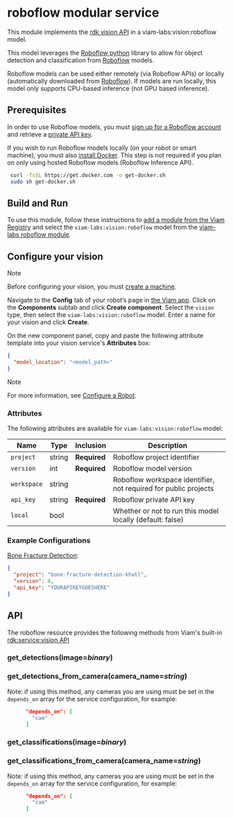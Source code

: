# roboflow modular service

This module implements the [rdk vision API](https://github.com/rdk/vision-api) in a viam-labs:vision:roboflow model.

This model leverages the [Roboflow python](https://github.com/roboflow/roboflow-python) library to allow for object detection and classification from [Roboflow](https://app.roboflow.com/) models.

Roboflow models can be used either remotely (via Roboflow APIs) or locally (automatically downloaded from [Roboflow](https://app.roboflow.com/)).
If models are run locally, this model only supports CPU-based inference (not GPU based inference).

## Prerequisites

In order to use Roboflow models, you must [sign up for a Roboflow account](https://app.roboflow.com/?setupWorkspace=public) and retrieve a [private API key](https://app.roboflow.com/viamlabs/settings/api).

If you wish to run Roboflow models locally (on your robot or smart machine), you must also [install Docker](https://docs.docker.com/engine/install/).
This step is not required if you plan on only using hosted Roboflow models (Roboflow Inference API).

``` sh
 curl -fsSL https://get.docker.com -o get-docker.sh
 sudo sh get-docker.sh
 ```

## Build and Run

To use this module, follow these instructions to [add a module from the Viam Registry](https://docs.viam.com/registry/configure/#add-a-modular-resource-from-the-viam-registry) and select the `viam-labs:vision:roboflow` model from the [viam-labs roboflow module](https://app.viam.com/module/viam-labs/roboflow-vision).

## Configure your vision

> [!NOTE]  
> Before configuring your vision, you must [create a machine](https://docs.viam.com/manage/fleet/machines/#add-a-new-machine).

Navigate to the **Config** tab of your robot’s page in [the Viam app](https://app.viam.com/).
Click on the **Components** subtab and click **Create component**.
Select the `vision` type, then select the `viam-labs:vision:roboflow` model.
Enter a name for your vision and click **Create**.

On the new component panel, copy and paste the following attribute template into your vision service's **Attributes** box:

```json
{
  "model_location": "<model_path>"
}
```

> [!NOTE]  
> For more information, see [Configure a Robot](https://docs.viam.com/manage/configuration/).

### Attributes

The following attributes are available for `viam-labs:vision:roboflow` model:

| Name | Type | Inclusion | Description |
| ---- | ---- | --------- | ----------- |
| `project` | string | **Required** | Roboflow project identifier |
| `version` | int | **Required** | Roboflow model version |
| `workspace` | string | | Roboflow workspace identifier, not required for public projects |
| `api_key` | string | **Required** | Roboflow private API key |
| `local` | bool |  | Whether or not to run this model locally (default: false) |

### Example Configurations

[Bone Fracture Detection](https://universe.roboflow.com/fracture-detection-29kih/bone-fracture-detection-khatl):

```json
{
  "project": "bone-fracture-detection-khatl",
  "version": 8,
  "api_key": "YOURAPIKEYGOESHERE"
}
```

## API

The roboflow resource provides the following methods from Viam's built-in [rdk:service:vision API](https://python.viam.dev/autoapi/viam/services/vision/client/index.html)

### get_detections(image=*binary*)

### get_detections_from_camera(camera_name=*string*)

Note: if using this method, any cameras you are using must be set in the `depends_on` array for the service configuration, for example:

```json
      "depends_on": [
        "cam"
      ]
```

### get_classifications(image=*binary*)

### get_classifications_from_camera(camera_name=*string*)

Note: if using this method, any cameras you are using must be set in the `depends_on` array for the service configuration, for example:

```json
      "depends_on": [
        "cam"
      ]
```
